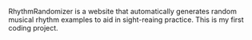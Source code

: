 RhythmRandomizer is a website that automatically generates random musical rhythm examples to aid in sight-reaing practice.  This is my first coding project.
